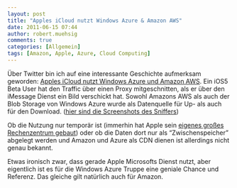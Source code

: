 ```yaml
---
layout: post
title: "Apples iCloud nutzt Windows Azure & Amazon AWS"
date: 2011-06-15 07:44
author: robert.muehsig
comments: true
categories: [Allgemein]
tags: [Amazon, Apple, Azure, Cloud Computing]
---
```

<p>Über Twitter bin ich auf eine interessante Geschichte aufmerksam geworden: <a href="http://www.infiniteapple.net/is-icloud-utilizing-microsoft-azure-and-amazons-cloud-services/">Apples iCloud nutzt Windows Azure und Amazon AWS</a>. Ein iOS5 Beta User hat den Traffic über einen Proxy mitgeschnitten, als er über den iMessage Dienst ein Bild verschickt hat. Sowohl Amazons AWS als auch der Blob Storage von Windows Azure wurde als Datenquelle für Up- als auch für den Download. (<a href="http://www.infiniteapple.net/is-icloud-utilizing-microsoft-azure-and-amazons-cloud-services/">hier sind die Screenshots des Sniffers</a>)</p> <p>Ob die Nutzung nur temporär ist (immerhin hat Apple sein <a href="http://gigaom.com/cloud/apple-launches-icloud-heres-what-powers-it/">eigenes großes Rechenzentrum gebaut</a>) oder ob die Daten dort nur als “Zwischenspeicher” abgelegt werden und Amazon und Azure als CDN dienen ist allerdings nicht genau bekannt.</p> <p>Etwas ironisch zwar, dass gerade Apple Microsofts Dienst nutzt, aber eigentlich ist es für die Windows Azure Truppe eine geniale Chance und Referenz. Das gleiche gilt natürlich auch für Amazon.</p>
